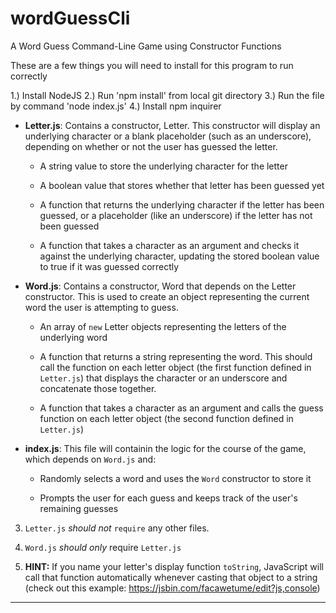# wordGuessCli
A Word Guess Command-Line Game using Constructor Functions


These are a few things you will need to install for this program to run correctly


1.) Install NodeJS
2.) Run 'npm install' from local git directory
3.) Run the file by command 'node index.js'
4.) Install npm inquirer


* **Letter.js**: Contains a constructor, Letter. This constructor will display an underlying character or a blank placeholder (such as an underscore), depending on whether or not the user has guessed the letter. 

  * A string value to store the underlying character for the letter

  * A boolean value that stores whether that letter has been guessed yet

  * A function that returns the underlying character if the letter has been guessed, or a placeholder (like an underscore) if the letter has not been guessed

  * A function that takes a character as an argument and checks it against the underlying character, updating the stored boolean value to true if it was guessed correctly

* **Word.js**: Contains a constructor, Word that depends on the Letter constructor. This is used to create an object representing the current word the user is attempting to guess.

  * An array of `new` Letter objects representing the letters of the underlying word

  * A function that returns a string representing the word. This should call the function on each letter object (the first function defined in `Letter.js`) that displays the character or an underscore and concatenate those together.

  * A function that takes a character as an argument and calls the guess function on each letter object (the second function defined in `Letter.js`)

* **index.js**: This file will containin the logic for the course of the game, which depends on `Word.js` and:

  * Randomly selects a word and uses the `Word` constructor to store it

  * Prompts the user for each guess and keeps track of the user's remaining guesses

3. `Letter.js` *should not* `require` any other files.

4. `Word.js` *should only* require `Letter.js`


5. **HINT:** If you name your letter's display function `toString`, JavaScript will call that function automatically whenever casting that object to a string (check out this example: <https://jsbin.com/facawetume/edit?js,console>)

- - -

